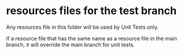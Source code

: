 # resources files for the test branch

Any resources file in this folder will be used by Unit Tests only.

If a resource file that has the same name as a resource file in the main branch, it will override the main branch for unit tests.

